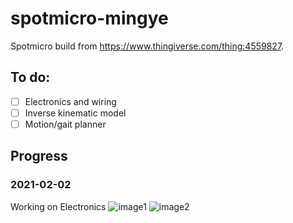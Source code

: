 # spotmicro-mingye
Spotmicro build from https://www.thingiverse.com/thing:4559827.
## To do:
- [ ] Electronics and wiring
- [ ] Inverse kinematic model
- [ ] Motion/gait planner

## Progress
### 2021-02-02
Working on Electronics
![image1](images/image3.jpg)
![image2](images/image2.jpg)
